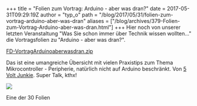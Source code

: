 +++
title = "Folien zum Vortrag: Arduino - aber was dran?"
date = 2017-05-31T09:29:19Z
author = "typ_o"
path = "/blog/2017/05/31/folien-zum-vortrag-arduino-aber-was-dran"
aliases = ["/blog/archives/379-Folien-zum-Vortrag-Arduino-aber-was-dran.html"]
+++
Hier noch von unserer letzten Veranstaltung "Was Sie schon immer über
Technik wissen wollten..." die Vortragsfolien zu "Arduino - aber was
dran?".

[FD-VortragArduinoaberwasdran.zip](/media/FD-VortragArduinoaberwasdran.zip "FD-VortragArduinoaberwasdran.zip")

Das ist eine umangreiche Übersicht mit vielen Praxistips zum Thema
Mikrocontroller - Peripherie, natürlich nicht auf Arduino beschränkt.
Von [5 Volt Junkie](https://5volt-junkie.net/). Super Talk, kthx!  

[![](/media/dcmotor.serendipityThumb.png)](/media/dcmotor.png)

Eine der 30 Folien
